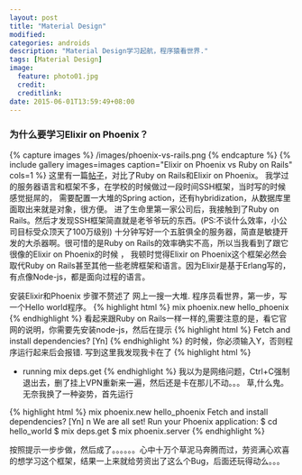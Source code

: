 ```yaml
---
layout: post
title: "Material Design"
modified:
categories: androids
description: "Material Design学习起航，程序猿看世界."
tags: [Material Design]
image:
  feature: photo01.jpg
  credit:
  creditlink:
date: 2015-06-01T13:59:49+08:00
---
```


### 为什么要学习Elixir on Phoenix？
{% capture images %}
	/images/phoenix-vs-rails.png
{% endcapture %}
{% include gallery images=images caption="Elixir on Phoenix vs Ruby on Rails" cols=1 %}
这里有一篇<a href="http://www.littlelines.com/blog/2014/07/08/elixir-vs-ruby-showdown-phoenix-vs-rails/">帖子</a>，对比了Ruby on Rails和Elixir on Phoenix。
我学过的服务器语言和框架不多，在学校的时候做过一段时间SSH框架，当时写的时候感觉挺屌的， 需要配置一大堆的Spring action，还有hybridization，从数据库里面取出来就是对象，很方便。
进了生命里第一家公司后，我接触到了Ruby on Rails。然后才发现SSH框架简直就是老爷爷玩的东西。(PS:不谈什么效率，小公司目标受众顶天了100万级别)
十分钟写好一个五脏俱全的服务器，简直是敏捷开发的大杀器啊。很可惜的是Ruby on Rails的效率确实不高，所以当我看到了跟它很像的Elixir on Phoenix的时候 ，
我顿时觉得Elixir on Phoenix这个框架必然会取代Ruby on Rails甚至其他一些老牌框架和语言。因为Elixir是基于Erlang写的，有点像Node-js，都是面向过程的语言。

安装Elixir和Phoenix 步骤不赘述了 网上一搜一大堆.
程序员看世界，第一步，写一个Hello world程序。
{% highlight html %}
mix phoenix.new hello_phoenix
{% endhighlight %}
看起来跟Ruby on Rails一样一样的,需要注意的是，看它官网的说明，你需要先安装node-js，然后在提示
{% highlight html %}
Fetch and install dependencies? [Yn]
{% endhighlight %}
的时候，你必须输入Y，否则程序运行起来后会报错.
写到这里我发现我卡在了
{% highlight html %}
* running mix deps.get
{% endhighlight %}
我以为是网络问题，Ctrl+C强制退出去，删了挂上VPN重新来一遍，然后还是卡在那儿不动。。。 草,什么鬼。无奈我换了一种姿势，首先运行

{% highlight html %}
mix phoenix.new hello_phoenix
Fetch and install dependencies? [Yn] n
We are all set! Run your Phoenix application:
$ cd hello_world
$ mix deps.get
$ mix phoenix.server
{% endhighlight %}


按照提示一步步做，然后成了。。。。。。心中十万个草泥马奔腾而过，劳资满心欢喜的想学习这个框架，结果一上来就给劳资出了这么个Bug，后面还玩得动么。。。